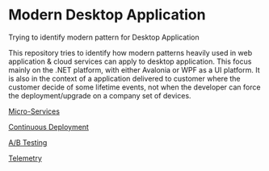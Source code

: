 # Modern Desktop Application
Trying to identify modern pattern for Desktop Application

This repository tries to identify how modern patterns heavily used in web application & cloud services can apply to desktop application.
This focus mainly on the .NET platform, with either Avalonia or WPF as a UI platform.
It is also in the context of a application delivered to customer where the customer decide of some lifetime events, not when the developer can force the deployment/upgrade on a company set of devices.

[Micro-Services](MicroServices.MD)

[Continuous Deployment](ContinuousDeployment.MD)

[A/B Testing](AB_Testing.MD)

[Telemetry](Telemetry.MD)

